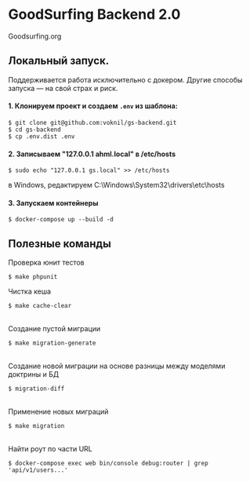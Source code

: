 # GoodSurfing Backend 2.0
Goodsurfing.org

## Локальный запуск.
Поддерживается работа исключительно с докером. Другие способы запуска — на свой страх и риск.

#### 1. Клонируем проект и создаем `.env` из шаблона:

```shell
$ git clone git@github.com:voknil/gs-backend.git
$ cd gs-backend
$ cp .env.dist .env
```

#### 2. Записываем "127.0.0.1 ahml.local" в /etc/hosts

```shell
$ sudo echo "127.0.0.1 gs.local" >> /etc/hosts
```
в Windows, редактируем C:\Windows\System32\drivers\etc\hosts


#### 3. Запускаем контейнеры

```shell
$ docker-compose up --build -d
```

## Полезные команды

Проверка юнит тестов
```shell
$ make phpunit
```
Чистка кеша
```shell
$ make cache-clear
```
\
Создание пустой миграции
```shell
$ make migration-generate
```
\
Создание новой миграции на основе разницы между моделями доктрины и БД
```shell
$ migration-diff
```
\
Применение новых миграций
```shell
$ make migration
```
\
Найти роут по части URL
```shell
$ docker-compose exec web bin/console debug:router | grep 'api/v1/users...'
```